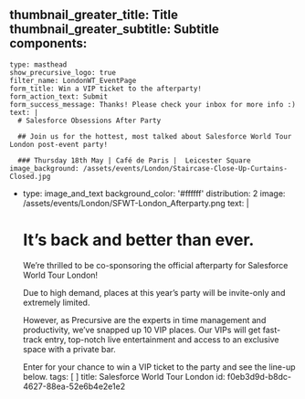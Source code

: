 thumbnail_greater_title: Title
thumbnail_greater_subtitle: Subtitle
components:
  - 
    type: masthead
    show_precursive_logo: true
    filter_name: LondonWT_EventPage
    form_title: Win a VIP ticket to the afterparty!
    form_action_text: Submit
    form_success_message: Thanks! Please check your inbox for more info :)
    text: |
      # Salesforce Obsessions After Party
      
      ## Join us for the hottest, most talked about Salesforce World Tour London post-event party!
      
      ### Thursday 18th May | Café de Paris |  Leicester Square
    image_background: /assets/events/London/Staircase-Close-Up-Curtains-Closed.jpg
  - 
    type: image_and_text
    background_color: '#ffffff'
    distribution: 2
    image: /assets/events/London/SFWT-London_Afterparty.png
    text: |
      # It’s back and better than ever.
      
      We’re thrilled to be co-sponsoring the official afterparty for Salesforce World Tour London!
      
      Due to high demand, places at this year’s party will be invite-only and extremely limited.
      
      However, as Precursive are the experts in time management and productivity, we’ve snapped up 10 VIP places. Our VIPs will get fast-track entry, top-notch live entertainment and access to an exclusive space with a private bar.
      
      Enter for your chance to win a VIP ticket to the party and see the line-up below.
tags: [ ]
title: Salesforce World Tour London
id: f0eb3d9d-b8dc-4627-88ea-52e6b4e2e1e2
